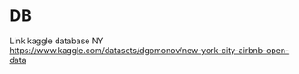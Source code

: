 # DB
Link kaggle database NY https://www.kaggle.com/datasets/dgomonov/new-york-city-airbnb-open-data

